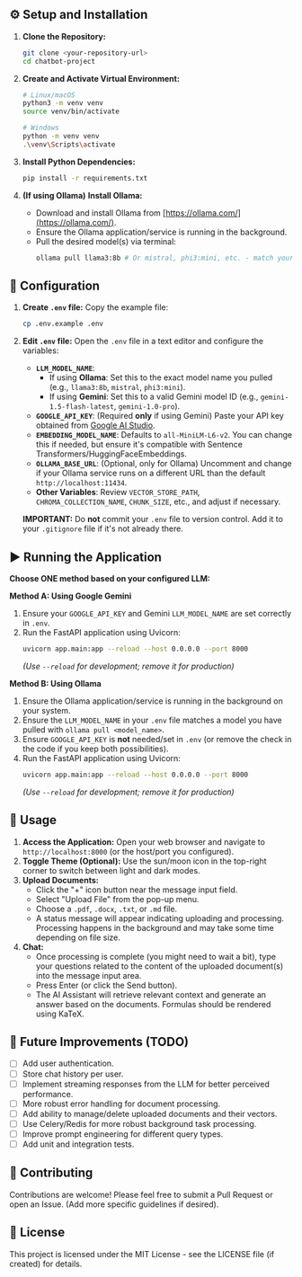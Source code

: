 
## ⚙️ Setup and Installation

1.  **Clone the Repository:**
    ```bash
    git clone <your-repository-url>
    cd chatbot-project
    ```

2.  **Create and Activate Virtual Environment:**
    ```bash
    # Linux/macOS
    python3 -m venv venv
    source venv/bin/activate

    # Windows
    python -m venv venv
    .\venv\Scripts\activate
    ```

3.  **Install Python Dependencies:**
    ```bash
    pip install -r requirements.txt
    ```

4.  **(If using Ollama)** **Install Ollama:**
    *   Download and install Ollama from [https://ollama.com/](https://ollama.com/).
    *   Ensure the Ollama application/service is running in the background.
    *   Pull the desired model(s) via terminal:
        ```bash
        ollama pull llama3:8b # Or mistral, phi3:mini, etc. - match your .env config
        ```

## 🔧 Configuration

1.  **Create `.env` file:** Copy the example file:
    ```bash
    cp .env.example .env
    ```

2.  **Edit `.env` file:** Open the `.env` file in a text editor and configure the variables:
    *   **`LLM_MODEL_NAME`**:
        *   If using **Ollama**: Set this to the exact model name you pulled (e.g., `llama3:8b`, `mistral`, `phi3:mini`).
        *   If using **Gemini**: Set this to a valid Gemini model ID (e.g., `gemini-1.5-flash-latest`, `gemini-1.0-pro`).
    *   **`GOOGLE_API_KEY`**: (Required **only** if using Gemini) Paste your API key obtained from [Google AI Studio](https://aistudio.google.com/).
    *   **`EMBEDDING_MODEL_NAME`**: Defaults to `all-MiniLM-L6-v2`. You can change this if needed, but ensure it's compatible with Sentence Transformers/HuggingFaceEmbeddings.
    *   **`OLLAMA_BASE_URL`**: (Optional, only for Ollama) Uncomment and change if your Ollama service runs on a different URL than the default `http://localhost:11434`.
    *   **Other Variables**: Review `VECTOR_STORE_PATH`, `CHROMA_COLLECTION_NAME`, `CHUNK_SIZE`, etc., and adjust if necessary.

    **IMPORTANT:** Do **not** commit your `.env` file to version control. Add it to your `.gitignore` file if it's not already there.

## ▶️ Running the Application

**Choose ONE method based on your configured LLM:**

**Method A: Using Google Gemini**

1.  Ensure your `GOOGLE_API_KEY` and Gemini `LLM_MODEL_NAME` are set correctly in `.env`.
2.  Run the FastAPI application using Uvicorn:
    ```bash
    uvicorn app.main:app --reload --host 0.0.0.0 --port 8000
    ```
    *(Use `--reload` for development; remove it for production)*

**Method B: Using Ollama**

1.  Ensure the Ollama application/service is running in the background on your system.
2.  Ensure the `LLM_MODEL_NAME` in your `.env` file matches a model you have pulled with `ollama pull <model_name>`.
3.  Ensure `GOOGLE_API_KEY` is **not** needed/set in `.env` (or remove the check in the code if you keep both possibilities).
4.  Run the FastAPI application using Uvicorn:
    ```bash
    uvicorn app.main:app --reload --host 0.0.0.0 --port 8000
    ```
    *(Use `--reload` for development; remove it for production)*

## 🚀 Usage

1.  **Access the Application:** Open your web browser and navigate to `http://localhost:8000` (or the host/port you configured).
2.  **Toggle Theme (Optional):** Use the sun/moon icon in the top-right corner to switch between light and dark modes.
3.  **Upload Documents:**
    *   Click the "+" icon button near the message input field.
    *   Select "Upload File" from the pop-up menu.
    *   Choose a `.pdf`, `.docx`, `.txt`, or `.md` file.
    *   A status message will appear indicating uploading and processing. Processing happens in the background and may take some time depending on file size.
4.  **Chat:**
    *   Once processing is complete (you might need to wait a bit), type your questions related to the content of the uploaded document(s) into the message input area.
    *   Press Enter (or click the Send button).
    *   The AI Assistant will retrieve relevant context and generate an answer based on the documents. Formulas should be rendered using KaTeX.

## 🔮 Future Improvements (TODO)

*   [ ] Add user authentication.
*   [ ] Store chat history per user.
*   [ ] Implement streaming responses from the LLM for better perceived performance.
*   [ ] More robust error handling for document processing.
*   [ ] Add ability to manage/delete uploaded documents and their vectors.
*   [ ] Use Celery/Redis for more robust background task processing.
*   [ ] Improve prompt engineering for different query types.
*   [ ] Add unit and integration tests.

## 🤝 Contributing

Contributions are welcome! Please feel free to submit a Pull Request or open an Issue. (Add more specific guidelines if desired).

## 📜 License

This project is licensed under the MIT License - see the LICENSE file (if created) for details.